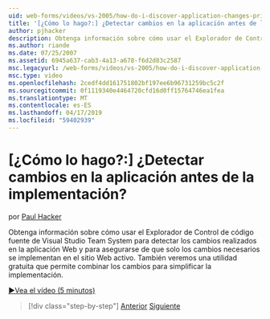 ```yaml
---
uid: web-forms/videos/vs-2005/how-do-i-discover-application-changes-prior-to-deployment
title: '[¿Cómo lo hago?:] ¿Detectar cambios en la aplicación antes de la implementación? | Microsoft Docs'
author: pjhacker
description: Obtenga información sobre cómo usar el Explorador de Control de código fuente de Visual Studio Team System para detectar los cambios que se han realizado para la aplicación Web y compruebe...
ms.author: riande
ms.date: 07/25/2007
ms.assetid: 6945a637-cab3-4a13-a678-f6d2d83c2587
msc.legacyurl: /web-forms/videos/vs-2005/how-do-i-discover-application-changes-prior-to-deployment
msc.type: video
ms.openlocfilehash: 2cedf4dd161751802bf197ee6b96731259bc5c2f
ms.sourcegitcommit: 0f1119340e4464720cfd16d0ff15764746ea1fea
ms.translationtype: MT
ms.contentlocale: es-ES
ms.lasthandoff: 04/17/2019
ms.locfileid: "59402939"
---
```

# <a name="how-do-i-discover-application-changes-prior-to-deployment"></a>[¿Cómo lo hago?:] ¿Detectar cambios en la aplicación antes de la implementación?

por [Paul Hacker](https://github.com/pjhacker)

Obtenga información sobre cómo usar el Explorador de Control de código fuente de Visual Studio Team System para detectar los cambios realizados en la aplicación Web y para asegurarse de que solo los cambios necesarios se implementan en el sitio Web activo. También veremos una utilidad gratuita que permite combinar los cambios para simplificar la implementación.

[&#9654;Vea el vídeo (5 minutos)](https://channel9.msdn.com/Blogs/ASP-NET-Site-Videos/how-do-i-discover-application-changes-prior-to-deployment)

> [!div class="step-by-step"]
> [Anterior](how-do-i-publish-and-analyze-test-results.md)
> [Siguiente](how-do-i-implement-continuous-integration-with-team-foundation.md)
